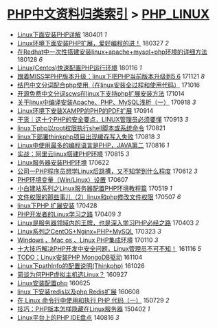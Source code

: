 [PHP中文资料归类索引](../README.md) > [PHP_LINUX](PHP_LINUX.md)
====
- [Linux下面安装PHP详解](http://jkwz.applinzi.com/ittc/7086961852255044614.html#Linux%E4%B8%8B%E9%9D%A2%E5%AE%89%E8%A3%85PHP%E8%AF%A6%E8%A7%A3) 180401 *1* 
- [Linux环境下面安装PHP扩展，爱好编程的进！](http://jkwz.applinzi.com/ittc/7085083964845081606.html#Linux%E7%8E%AF%E5%A2%83%E4%B8%8B%E9%9D%A2%E5%AE%89%E8%A3%85PHP%E6%89%A9%E5%B1%95%EF%BC%8C%E7%88%B1%E5%A5%BD%E7%BC%96%E7%A8%8B%E7%9A%84%E8%BF%9B%EF%BC%81) 180327 *2* 
- [在Redhat中一次性搭建安装linux+apache+mysql+php环境的详细方法](http://jkwz.applinzi.com/ittc/7063283148417156112.html#%E5%9C%A8Redhat%E4%B8%AD%E4%B8%80%E6%AC%A1%E6%80%A7%E6%90%AD%E5%BB%BA%E5%AE%89%E8%A3%85linux%2Bapache%2Bmysql%2Bphp%E7%8E%AF%E5%A2%83%E7%9A%84%E8%AF%A6%E7%BB%86%E6%96%B9%E6%B3%95) 180128 *6* 
- [Linux(Centos)快速配置PHP运行环境](http://jkwz.applinzi.com/ittc/7059092414050862091.html#Linux%28Centos%29%E5%BF%AB%E9%80%9F%E9%85%8D%E7%BD%AEPHP%E8%BF%90%E8%A1%8C%E7%8E%AF%E5%A2%83) 180116 *1* 
- [跟着MISS学PHP版本升级：linux下把PHP当前版本升级到5.6](http://jkwz.applinzi.com/ittc/7038172715968627728.html#%E8%B7%9F%E7%9D%80MISS%E5%AD%A6PHP%E7%89%88%E6%9C%AC%E5%8D%87%E7%BA%A7%EF%BC%9Alinux%E4%B8%8B%E6%8A%8APHP%E5%BD%93%E5%89%8D%E7%89%88%E6%9C%AC%E5%8D%87%E7%BA%A7%E5%88%B05.6) 171121 *8* 
- [结巴中文分词配合php使用（在linux安装全过程和使用代码）](http://jkwz.applinzi.com/ittc/7024973454925906960.html#%E7%BB%93%E5%B7%B4%E4%B8%AD%E6%96%87%E5%88%86%E8%AF%8D%E9%85%8D%E5%90%88php%E4%BD%BF%E7%94%A8%EF%BC%88%E5%9C%A8linux%E5%AE%89%E8%A3%85%E5%85%A8%E8%BF%87%E7%A8%8B%E5%92%8C%E4%BD%BF%E7%94%A8%E4%BB%A3%E7%A0%81%EF%BC%89) 171016  
- [开源免费中文分词scws在linux下支持php扩展安装方法](http://jkwz.applinzi.com/ittc/7024235041452983313.html#%E5%BC%80%E6%BA%90%E5%85%8D%E8%B4%B9%E4%B8%AD%E6%96%87%E5%88%86%E8%AF%8Dscws%E5%9C%A8linux%E4%B8%8B%E6%94%AF%E6%8C%81php%E6%89%A9%E5%B1%95%E5%AE%89%E8%A3%85%E6%96%B9%E6%B3%95) 171014  
- [关于linux中编译安装Apache、PHP、MySQL浅析（一）](http://jkwz.applinzi.com/ittc/7014574965993767952.html#%E5%85%B3%E4%BA%8Elinux%E4%B8%AD%E7%BC%96%E8%AF%91%E5%AE%89%E8%A3%85Apache%E3%80%81PHP%E3%80%81MySQL%E6%B5%85%E6%9E%90%EF%BC%88%E4%B8%80%EF%BC%89) 170918 *3* 
- [Linux环境下安装XAMPP的PHP的PDF扩展](http://jkwz.applinzi.com/ittc/7013081797209097233.html#Linux%E7%8E%AF%E5%A2%83%E4%B8%8B%E5%AE%89%E8%A3%85XAMPP%E7%9A%84PHP%E7%9A%84PDF%E6%89%A9%E5%B1%95) 170914  
- [干货｜这十个PHP的安全要点，LINUX管理员必须要懂](http://jkwz.applinzi.com/ittc/7012846011809268753.html#%E5%B9%B2%E8%B4%A7%EF%BD%9C%E8%BF%99%E5%8D%81%E4%B8%AAPHP%E7%9A%84%E5%AE%89%E5%85%A8%E8%A6%81%E7%82%B9%EF%BC%8CLINUX%E7%AE%A1%E7%90%86%E5%91%98%E5%BF%85%E9%A1%BB%E8%A6%81%E6%87%82) 170913 *3* 
- [linux下php以root权限执行shell脚本或系统命令](http://jkwz.applinzi.com/ittc/7004245998090847249.html#linux%E4%B8%8Bphp%E4%BB%A5root%E6%9D%83%E9%99%90%E6%89%A7%E8%A1%8Cshell%E8%84%9A%E6%9C%AC%E6%88%96%E7%B3%BB%E7%BB%9F%E5%91%BD%E4%BB%A4) 170821  
- [linux下部署thinkphp项目出现缓存写入失败](http://jkwz.applinzi.com/ittc/7002719366603621392.html#linux%E4%B8%8B%E9%83%A8%E7%BD%B2thinkphp%E9%A1%B9%E7%9B%AE%E5%87%BA%E7%8E%B0%E7%BC%93%E5%AD%98%E5%86%99%E5%85%A5%E5%A4%B1%E8%B4%A5) 170818 *3* 
- [Linux中使用最多的编程语言是PHP，JAVA第二](http://jkwz.applinzi.com/ittc/7002387993929974801.html#Linux%E4%B8%AD%E4%BD%BF%E7%94%A8%E6%9C%80%E5%A4%9A%E7%9A%84%E7%BC%96%E7%A8%8B%E8%AF%AD%E8%A8%80%E6%98%AFPHP%EF%BC%8CJAVA%E7%AC%AC%E4%BA%8C) 170816 *1* 
- [实战：阿里云linux搭建PHP环境](http://jkwz.applinzi.com/ittc/7002096723886081040.html#%E5%AE%9E%E6%88%98%EF%BC%9A%E9%98%BF%E9%87%8C%E4%BA%91linux%E6%90%AD%E5%BB%BAPHP%E7%8E%AF%E5%A2%83) 170815 *3* 
- [Linux服务器安装PHP环境](http://jkwz.applinzi.com/ittc/6981997191785612293.html#Linux%E6%9C%8D%E5%8A%A1%E5%99%A8%E5%AE%89%E8%A3%85PHP%E7%8E%AF%E5%A2%83) 170622  
- [公司一PHP程序员想学Linux后跳槽，又不知学到什么程度](http://jkwz.applinzi.com/ittc/6978310969875760132.html#%E5%85%AC%E5%8F%B8%E4%B8%80PHP%E7%A8%8B%E5%BA%8F%E5%91%98%E6%83%B3%E5%AD%A6Linux%E5%90%8E%E8%B7%B3%E6%A7%BD%EF%BC%8C%E5%8F%88%E4%B8%8D%E7%9F%A5%E5%AD%A6%E5%88%B0%E4%BB%80%E4%B9%88%E7%A8%8B%E5%BA%A6) 170612 *3* 
- [PHP环境变量（Win/Linux）设置](http://jkwz.applinzi.com/ittc/6976362644981154821.html#PHP%E7%8E%AF%E5%A2%83%E5%8F%98%E9%87%8F%EF%BC%88Win%2FLinux%EF%BC%89%E8%AE%BE%E7%BD%AE) 170607  
- [小白建站系列之Linux服务器配置PHP环境教程篇](http://jkwz.applinzi.com/ittc/6969390017041400837.html#%E5%B0%8F%E7%99%BD%E5%BB%BA%E7%AB%99%E7%B3%BB%E5%88%97%E4%B9%8BLinux%E6%9C%8D%E5%8A%A1%E5%99%A8%E9%85%8D%E7%BD%AEPHP%E7%8E%AF%E5%A2%83%E6%95%99%E7%A8%8B%E7%AF%87) 170519 *1* 
- [文件权限的那些事儿（2）linux和php修改文件权限](http://jkwz.applinzi.com/ittc/6964734023262798853.html#%E6%96%87%E4%BB%B6%E6%9D%83%E9%99%90%E7%9A%84%E9%82%A3%E4%BA%9B%E4%BA%8B%E5%84%BF%EF%BC%882%EF%BC%89linux%E5%92%8Cphp%E4%BF%AE%E6%94%B9%E6%96%87%E4%BB%B6%E6%9D%83%E9%99%90) 170507 *6* 
- [linux下PHP 扩展安装](http://jkwz.applinzi.com/ittc/6961490365856089092.html#linux%E4%B8%8BPHP+%E6%89%A9%E5%B1%95%E5%AE%89%E8%A3%85) 170428  
- [PHP开发者的Linux学习之路](http://jkwz.applinzi.com/ittc/6954508419783459844.html#PHP%E5%BC%80%E5%8F%91%E8%80%85%E7%9A%84Linux%E5%AD%A6%E4%B9%A0%E4%B9%8B%E8%B7%AF) 170409 *3* 
- [Linux是服务器领域内的王牌，也是深入学习PHP必经之路](http://jkwz.applinzi.com/ittc/6952308013384860676.html#Linux%E6%98%AF%E6%9C%8D%E5%8A%A1%E5%99%A8%E9%A2%86%E5%9F%9F%E5%86%85%E7%9A%84%E7%8E%8B%E7%89%8C%EF%BC%8C%E4%B9%9F%E6%98%AF%E6%B7%B1%E5%85%A5%E5%AD%A6%E4%B9%A0PHP%E5%BF%85%E7%BB%8F%E4%B9%8B%E8%B7%AF) 170403 *2* 
- [Linux系列之CentOS+Nginx+PHP+MySQL](http://jkwz.applinzi.com/ittc/6948153435357725701.html#Linux%E7%B3%BB%E5%88%97%E4%B9%8BCentOS%2BNginx%2BPHP%2BMySQL) 170323 *3* 
- [Windows 、Mac os 、Linux PHP集成环境](http://jkwz.applinzi.com/ittc/6921571983056962565.html#Windows+%E3%80%81Mac+os+%E3%80%81Linux+PHP%E9%9B%86%E6%88%90%E7%8E%AF%E5%A2%83) 170110 *3* 
- [十大技巧解决PHP开发中安全问题，Linux管理员不可不知！](http://jkwz.applinzi.com/ittc/6901154259503940613.html#%E5%8D%81%E5%A4%A7%E6%8A%80%E5%B7%A7%E8%A7%A3%E5%86%B3PHP%E5%BC%80%E5%8F%91%E4%B8%AD%E5%AE%89%E5%85%A8%E9%97%AE%E9%A2%98%EF%BC%8CLinux%E7%AE%A1%E7%90%86%E5%91%98%E4%B8%8D%E5%8F%AF%E4%B8%8D%E7%9F%A5%EF%BC%81) 161116 *5* 
- [TODO：Linux安装PHP MongoDB驱动](http://jkwz.applinzi.com/ittc/6896427947170202629.html#TODO%EF%BC%9ALinux%E5%AE%89%E8%A3%85PHP+MongoDB%E9%A9%B1%E5%8A%A8) 161104  
- [Linux下pathInfo的配置说明(Thinkphp)](http://jkwz.applinzi.com/ittc/6892871753797207044.html#Linux%E4%B8%8BpathInfo%E7%9A%84%E9%85%8D%E7%BD%AE%E8%AF%B4%E6%98%8E%28Thinkphp%29) 161026  
- [简谈为何PHP虚拟主机选Linux？](http://jkwz.applinzi.com/ittc/6882654463399035909.html#%E7%AE%80%E8%B0%88%E4%B8%BA%E4%BD%95PHP%E8%99%9A%E6%8B%9F%E4%B8%BB%E6%9C%BA%E9%80%89Linux%EF%BC%9F) 160927  
- [Linux安装配置php](http://jkwz.applinzi.com/ittc/6847748404570227717.html#Linux%E5%AE%89%E8%A3%85%E9%85%8D%E7%BD%AEphp) 160625  
- [linux 下安装redis以及php Redis扩展](http://jkwz.applinzi.com/ittc/6841279217526113285.html#linux+%E4%B8%8B%E5%AE%89%E8%A3%85redis%E4%BB%A5%E5%8F%8Aphp+Redis%E6%89%A9%E5%B1%95) 160608  
- [在 Linux 命令行中使用和执行 PHP 代码（一）](http://jkwz.applinzi.com/ittc/547650615388021719.html#%E5%9C%A8+Linux+%E5%91%BD%E4%BB%A4%E8%A1%8C%E4%B8%AD%E4%BD%BF%E7%94%A8%E5%92%8C%E6%89%A7%E8%A1%8C+PHP+%E4%BB%A3%E7%A0%81%EF%BC%88%E4%B8%80%EF%BC%89) 150729 *2* 
- [技巧：PHP版本怎样隐藏在Linux服务器](http://jkwz.applinzi.com/ittc/547650611397852654.html#%E6%8A%80%E5%B7%A7%EF%BC%9APHP%E7%89%88%E6%9C%AC%E6%80%8E%E6%A0%B7%E9%9A%90%E8%97%8F%E5%9C%A8Linux%E6%9C%8D%E5%8A%A1%E5%99%A8) 150402 *1* 
- [Linux平台上的PHP IDE盘点](http://jkwz.applinzi.com/ittc/547650611371272896.html#Linux%E5%B9%B3%E5%8F%B0%E4%B8%8A%E7%9A%84PHP+IDE%E7%9B%98%E7%82%B9) 140816 *3* 
